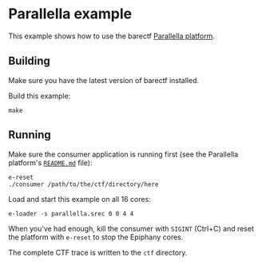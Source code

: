 # Parallella example

This example shows how to use the barectf
[Parallella platform](../../../platforms/parallella).


## Building

Make sure you have the latest version of barectf installed.

Build this example:

    make


## Running

Make sure the consumer application is running first
(see the Parallella platform's
[`README.md`](../../../platforms/parallella/README.md) file):

    e-reset
    ./consumer /path/to/the/ctf/directory/here

Load and start this example on all 16 cores:

    e-loader -s parallella.srec 0 0 4 4

When you've had enough, kill the consumer with `SIGINT` (Ctrl+C) and
reset the platform with `e-reset` to stop the Epiphany cores.

The complete CTF trace is written to the `ctf` directory.
